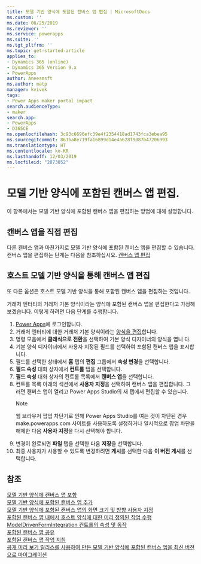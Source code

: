```yaml
---
title: 모델 기반 양식에 포함된 캔버스 앱 편집 | MicrosoftDocs
ms.custom: ''
ms.date: 06/25/2019
ms.reviewer: ''
ms.service: powerapps
ms.suite: ''
ms.tgt_pltfrm: ''
ms.topic: get-started-article
applies_to:
- Dynamics 365 (online)
- Dynamics 365 Version 9.x
- PowerApps
author: Aneesmsft
ms.author: matp
manager: kvivek
tags:
- Power Apps maker portal impact
search.audienceType:
- maker
search.app:
- PowerApps
- D365CE
ms.openlocfilehash: 3c93c6696efc39e4f2354418ad1743fca3ebea95
ms.sourcegitcommit: 861ba8e719fa16899d14e4a628f9087b47206993
ms.translationtype: HT
ms.contentlocale: ko-KR
ms.lasthandoff: 12/03/2019
ms.locfileid: "2873052"
---
```

# <a name="edit-a-canvas-app-embedded-on-a-model-driven-form"></a>모델 기반 양식에 포함된 캔버스 앱 편집.
이 항목에서는 모델 기반 양식에 포함된 캔버스 앱을 편집하는 방법에 대해 설명합니다.

## <a name="edit-the-canvas-app-directly"></a>캔버스 앱을 직접 편집
다른 캔버스 앱과 마찬가지로 모델 기반 양식에 포함된 캔버스 앱을 편집할 수 있습니다. 캔버스 앱을 편집하는 단계는 다음을 참조하십시오. [캔버스 앱 편집](../canvas-apps/edit-app.md)

## <a name="edit-the-canvas-app-via-the-host-model-driven-form"></a>호스트 모델 기반 양식을 통해 캔버스 앱 편집
또 다른 옵션은 호스트 모델 기반 양식을 통해 포함된 캔버스 앱을 편집하는 것입니다.

거래처 엔터티의 거래처 기본 양식이라는 양식에 포함된 캔버스 앱을 편집한다고 가정해 보겠습니다. 이렇게 하려면 다음 단계를 수행합니다. 

1.  [Power Apps](https://make.powerapps.com/?utm_source=padocs&utm_medium=linkinadoc&utm_campaign=referralsfromdoc)에 로그인합니다.
2.  거래처 엔터티에 대한 거래처 기본 양식이라는 [양식을 편집](create-and-edit-forms.md)합니다. 
3.  명령 모음에서 **클래식으로 전환**을 선택하여 기본 양식 디자이너의 양식을 엽니 다.
4.  기본 양식 디자이너에서 사용자 지정된 필드를 선택하여 포함된 캔버스 앱을 표시합니다.
5.  필드를 선택한 상태에서 **홈** 탭의 **편집** 그룹에서 **속성 변경**을 선택합니다.
6.  **필드 속성** 대화 상자에서 **컨트롤** 탭을 선택합니다.
7.  **필드 속성** 대화 상자의 컨트롤 목록에서 **캔버스 앱**을 선택합니다.
8.  컨트롤 목록 아래의 섹션에서 **사용자 지정**을 선택하여 캔버스 앱을 편집합니다. 그러면 캔버스 앱이 열리고 Power Apps Studio의 새 탭에서 편집할 수 있습니다.
       > [!NOTE]
       > 웹 브라우저 팝업 차단기로 인해 Power Apps Studio를 여는 것이 차단된 경우 make.powerapps.com 사이트를 사용하도록 설정하거나 일시적으로 팝업 차단을 해제한 다음 **사용자 지정**을 다시 선택해야 합니다.
9. 변경이 완료되면 **파일** 탭을 선택한 다음 **저장**을 선택합니다.
10. 최종 사용자가 사용할 수 있도록 변경하려면 **게시**를 선택한 다음 **이 버전 게시**를 선택합니다.

## <a name="see-also"></a>참조
[모델 기반 양식에 캔버스 앱 포함](embed-canvas-app-in-form.md) <br />
[모델 기반 양식에 포함된 캔버스 앱 추가](embedded-canvas-app-add-classic-designer.md) <br />
[모델 기반 양식에 포함된 캔버스 앱의 화면 크기 및 방향 사용자 지정](embedded-canvas-app-customize-screen.md) <br />
[포함된 캔버스 앱 내에서 호스트 양식에 대한 미리 정의된 작업 수행](embedded-canvas-app-actions.md) <br />
[ModelDrivenFormIntegration 컨트롤의 속성 및 동작](embedded-canvas-app-properties-actions.md) <br />
[포함된 캔버스 앱 공유](share-embedded-canvas-app.md) <br />
[포함된 캔버스 앱 작업 지침](embedded-canvas-app-guidelines.md) <br />
[공개 미리 보기 릴리스를 사용하여 만든 모델 기반 양식에 포함된 캔버스 엡을 최신 버전으로 마이그레이션](embedded-canvas-app-migrate-from-preview.md) <br />
